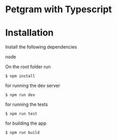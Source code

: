 # Petgram with Typescript

# Installation

Install the following dependencies

node

On the root folder run
```
$ npm install
```

for running the dev server
```
$ npm run dev
```

for running the tests
```
$ npm run test
```

for building the app
```
$ npm run build
```
